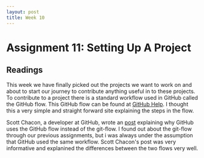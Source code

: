 ```yaml
---
layout: post
title: Week 10
---
```

# Assignment 11: Setting Up A Project

## Readings

This week we have finally picked out the projects we want to work on and about to start our journey to contribute anything useful in to these projects. To contribute to a project there is a standard workflow used in GitHub called the GitHub flow. This GitHub flow can be found at [GitHub Help](https://help.github.com/articles/github-flow/). I thought this a very simple and straight forward site explaining the steps in the flow. 

Scott Chacon, a developer at GitHub, wrote an [post](http://scottchacon.com/2011/08/31/github-flow.html) explaining why GitHub uses the GitHub flow instead of the git-flow. I found out about the git-flow through our previous assignments, but i was always under the assumption that GitHub used the same workflow. Scott Chacon's post was very informative and explanined the differences between the two flows very well.

## 
